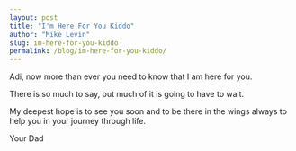 ```yaml
---
layout: post
title: "I'm Here For You Kiddo"
author: "Mike Levin"
slug: im-here-for-you-kiddo
permalink: /blog/im-here-for-you-kiddo/
---
```


Adi, now more than ever you need to know that I am here for you.

There is so much to say, but much of it is going to have to wait.

My deepest hope is to see you soon and to be there in the wings always to help
you in your journey through life.

Your Dad

























